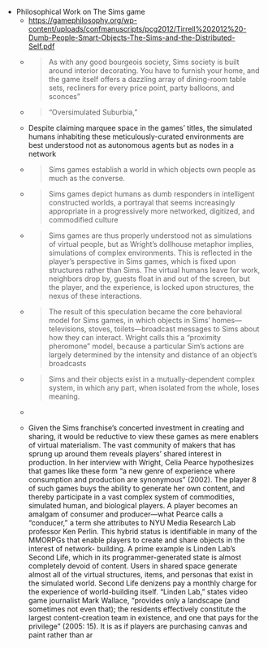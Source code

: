 - Philosophical Work on The Sims game
	- https://gamephilosophy.org/wp-content/uploads/confmanuscripts/pcg2012/Tirrell%202012%20-Dumb-People-Smart-Objects-The-Sims-and-the-Distributed-Self.pdf
	- > As with any good bourgeois society, Sims society is built around interior
	  decorating. You have to furnish your home, and the game itself offers a dazzling array of
	  dining-room table sets, recliners for every price point, party balloons, and sconces”
	- > “Oversimulated Suburbia,”
	- Despite claiming marquee space in the games’ titles, the simulated humans inhabiting these
	  meticulously-curated environments are best understood not as autonomous agents but as
	  nodes in a network
	- > Sims games establish a world in which objects own people as much as the converse.
	- > Sims games depict humans as dumb responders in intelligent constructed
	  worlds, a portrayal that seems increasingly appropriate in a progressively more networked,
	  digitized, and commodified culture
	- > Sims games are thus properly understood not as
	  simulations of virtual people, but as Wright’s dollhouse metaphor implies, simulations of
	  complex environments. This is reflected in the player’s perspective in Sims games, which is
	  fixed upon structures rather than Sims. The virtual humans leave for work, neighbors drop
	  by, guests float in and out of the screen, but the player, and the experience, is locked upon
	  structures, the nexus of these interactions.
	- > The result of this speculation became the core behavioral model for Sims games, in which objects
	  in Sims’ homes—televisions, stoves, toilets—broadcast messages to Sims about how they
	  can interact. Wright calls this a “proximity pheromone” model, because a particular Sim’s
	  actions are largely determined by the intensity and distance of an object’s broadcasts
	- > Sims and
	  their objects exist in a mutually-dependent complex system, in which any part, when isolated
	  from the whole, loses meaning.
	- >
	- Given the Sims franchise’s concerted investment in creating and sharing, it would be
	  reductive to view these games as mere enablers of virtual materialism. The vast community
	  of makers that has sprung up around them reveals players’ shared interest in production. In
	  her interview with Wright, Celia Pearce hypothesizes that games like these form “a new
	  genre of experience where consumption and production are synonymous” (2002). The player
	  8
	  of such games buys the ability to generate her own content, and thereby participate in a vast
	  complex system of commodities, simulated human, and biological players. A player becomes
	  an amalgam of consumer and producer—what Pearce calls a “conducer,” a term she attributes
	  to NYU Media Research Lab professor Ken Perlin. This hybrid status is identifiable in many
	  of the MMORPGs that enable players to create and share objects in the interest of network-
	  building. A prime example is Linden Lab’s Second Life, which in its programmer-generated
	  state is almost completely devoid of content. Users in shared space generate almost all of the
	  virtual structures, items, and personas that exist in the simulated world. Second Life denizens
	  pay a monthly charge for the experience of world-building itself. “Linden Lab,” states video
	  game journalist Mark Wallace, “provides only a landscape (and sometimes not even that); the
	  residents effectively constitute the largest content-creation team in existence, and one that
	  pays for the privilege” (2005: 15). It is as if players are purchasing canvas and paint rather
	  than ar